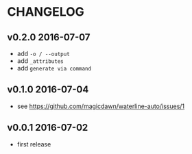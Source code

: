 # CHANGELOG

## v0.2.0 2016-07-07
- add `-o / --output`
- add `_attributes`
- add `generate via command`

## v0.1.0 2016-07-04
- see https://github.com/magicdawn/waterline-auto/issues/1

## v0.0.1 2016-07-02
- first release